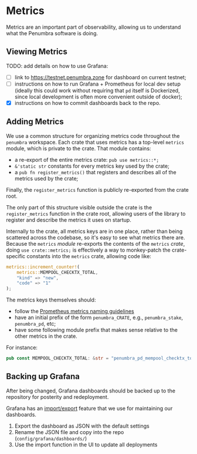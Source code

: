 # Metrics

Metrics are an important part of observability, allowing us to understand what
the Penumbra software is doing.

## Viewing Metrics

TODO: add details on how to use Grafana:
- [ ] link to https://testnet.penumbra.zone for dashboard on current testnet;
- [ ] instructions on how to run Grafana + Prometheus for local dev setup (ideally this could work without requiring that `pd` itself is Dockerized, since local development is often more convenient outside of docker);
- [x] instructions on how to commit dashboards back to the repo.

## Adding Metrics

We use a common structure for organizing metrics code throughout the `penumbra`
workspace.  Each crate that uses metrics has a top-level `metrics` module, which
is private to the crate.  That module contains:

* a re-export of the entire metrics crate: `pub use metrics::*;`
* `&'static str` constants for every metrics key used by the crate;
* a `pub fn register_metrics()` that registers and describes all of the metrics used by the crate;

Finally, the `register_metrics` function is publicly re-exported from the crate root.

The only part of this structure visible outside the crate is the
`register_metrics` function in the crate root, allowing users of the library to
register and describe the metrics it uses on startup.

Internally to the crate, all metrics keys are in one place, rather than being
scattered across the codebase, so it's easy to see what metrics there are.
Because the `metrics` _module_ re-exports the contents of the `metrics` _crate_,
doing `use crate::metrics;` is effectively a way to monkey-patch the
crate-specific constants into the `metrics` crate, allowing code like:
```rust
metrics::increment_counter!(
    metrics::MEMPOOL_CHECKTX_TOTAL,
    "kind" => "new",
    "code" => "1"
);
```

The metrics keys themselves should:

* follow the [Prometheus metrics naming guidelines](https://prometheus.io/docs/practices/naming/)
* have an initial prefix of the form `penumbra_CRATE`, e.g., `penumbra_stake`, `penumbra_pd`, etc;
* have some following module prefix that makes sense relative to the other metrics in the crate.

For instance:
```rust
pub const MEMPOOL_CHECKTX_TOTAL: &str = "penumbra_pd_mempool_checktx_total";
```

## Backing up Grafana

After being changed, Grafana dashboards should be backed up to the repository for posterity and redeployment.

Grafana has an [import/export](https://grafana.com/docs/grafana/latest/dashboards/export-import/) feature that
we use for maintaining our dashboards.

1. Export the dashboard as JSON with the default settings
2. Rename the JSON file and copy into the repo (`config/grafana/dashboards/`)
3. Use the import function in the UI to update all deployments
